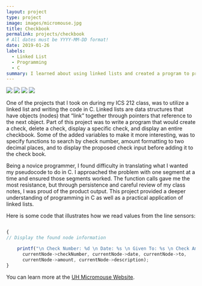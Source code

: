 ```yaml
---
layout: project
type: project
image: images/micromouse.jpg
title: Checkbook
permalink: projects/checkbook
# All dates must be YYYY-MM-DD format!
date: 2019-01-26
labels:
  - Linked List
  - Programming
  - C
summary: I learned about using linked lists and created a program to prove it.
---
```


<div class="ui small rounded images">
  <img class="ui image" src="../images/micromouse-robot.png">
  <img class="ui image" src="../images/micromouse-robot-2.jpg">
  <img class="ui image" src="../images/micromouse.jpg">
  <img class="ui image" src="../images/micromouse-circuit.png">
</div>

One of the projects that I took on during my ICS 212 class, was to utilize a linked list and writing the code in C.  Linked lists are data structures that have objects (nodes) that “link” together through pointers that reference to the next object.  Part of this project was to write a program that would create a check, delete a check, display a specific check, and display an entire checkbook. Some of the added variables to make it more interesting, was to specify functions to search by check number, amount formatting to two decimal places, and to display the proposed check input before adding it to the check book.

Being a novice programmer, I found difficulty in translating what I wanted my pseudocode to do in C.  I approached the problem with one segment at a time and ensured those segments worked.  The function calls gave me the most resistance, but through persistence and careful review of my class notes, I was proud of the product output.  This project provided a deeper understanding of programming in C as well as a practical application of linked lists.


Here is some code that illustrates how we read values from the line sensors:

```js

{
// Display the found node information

    printf("\n Check Number: %d \n Date: %s \n Given To: %s \n Check Amount: %.2f \n Check details: %s",
      currentNode->checkNumber, currentNode->date, currentNode->to,
      currentNode->amount, currentNode->description);
}
```

You can learn more at the [UH Micromouse Website](http://www-ee.eng.hawaii.edu/~mmouse/about.html).



